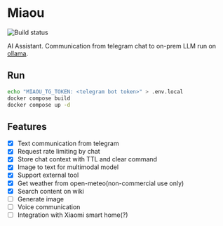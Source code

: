 # Miaou

![Build status](https://github.com/mirwide/tgbot/actions/workflows/go.yml/badge.svg)

AI Assistant. Communication from telegram chat to on-prem LLM run on [ollama](https://github.com/ollama/ollama).

## Run

```bash
echo "MIAOU_TG_TOKEN: <telegram bot token>" > .env.local
docker compose build
docker compose up -d
```

## Features

- [x] Text communication from telegram
- [x] Request rate limiting by chat
- [x] Store chat context with TTL and clear command
- [x] Image to text for multimodal model
- [x] Support external tool
- [x] Get weather from open-meteo(non-commercial use only)
- [x] Search content on wiki
- [ ] Generate image
- [ ] Voice communication
- [ ] Integration with Xiaomi smart home(?)
